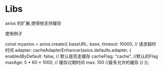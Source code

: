 # Libs

axios 的扩展,使得他支持缓存



使用例子

const myaxios = axios.create({
  baseURL: base,
  timeout: 10000, // 请求超时时间
  adapter: cacheAdapterEnhancer(axios.defaults.adapter, {
    enabledByDefault: false, // 默认是否走缓存
    cacheFlag: "cache", //默认的Flag
    maxAge: 5 * 60 * 1000, // 缓存过期时间
    max: 100 //最多允许的缓存
  })
});
